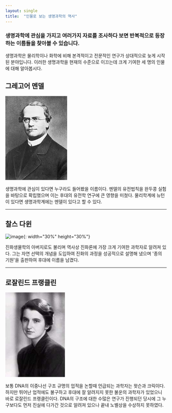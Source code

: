 ```yaml
---
layout: single
title:  "인물로 보는 생명과학의 역사"
---
```


### 생명과학에 관심을 가지고 여러가지 자료를 조사하다 보면 반복적으로 등장하는 이름들을 찾아볼 수 있습니다.

생명과학은 물리학이나 화학에 비해 본격적이고 전문적인 연구가 상대적으로 늦게 시작된 분야입니다.
이러한 생명과학을 현재의 수준으로 이끄는데 크게 기여한 세 명의 인물에 대해 알아봅시다.


## 그레고어 멘델
![mendel](/assets/images/mendel.jpeg)

생명과학에 관심이 있다면 누구라도 들어봤을 이름이다. 멘델의 유전법칙을 완두콩 실험을 바탕으로 확립했으며 이는 후대의 유전학 연구에 큰 영향을 미쳤다. 물리학계에 뉴턴이 있다면 생명과학계에는 멘델이 있다고 할 수 있다.

---
## 찰스 다윈
![image](https://user-images.githubusercontent.com/89365008/140674581-dfd16547-6b6d-42de-bc4e-ec990a6765f6.png){: width="30%" height="30%"}

진화생물학의 아버지로도 불리며 역사상 진화론에 가장 크게 기여한 과학자로 알려져 있다. 그는 자연 선택의 개념을 도입하여 진화의 과정을 성공적으로 설명해 냈으며 '종의 기원'을 출판하여 후대에 이름을 남겼다. 

---
## 로잘린드 프랭클린
[![franklin](/assets/images/franklin.jpg "더 자세한 내용은 여기에서!")](https://rayspace.tistory.com/223)

보통 DNA의 이중나선 구조 규명의 업적을 논할때 언급되는 과학자는 왓슨과 크릭이다. 하지만 뛰어난 업적에도
불구하고 후대에 잘 알려지지 못한 불운의 과학자가 있었으니 바로 로잘린드 프랭클린이다. DNA의 구조에 대한
수많은 연구가 진행되던 당시에 그 누구보다도 먼저 진실에 다가간 것으로 알려져 있으나 끝내 노벨상을 수상하지 못하였다.
